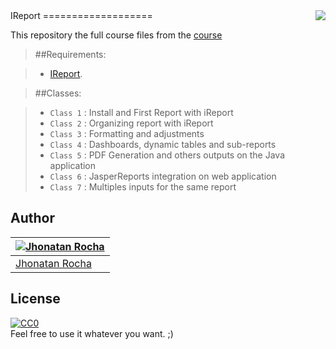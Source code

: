 <img src="http://image.flaticon.com/icons/png/128/171/171606.png" align="right" />
IReport
===================

This repository the full course files from the [course](https://cursos.alura.com.br/course/jasper-reports)

> ##Requirements:

> - [IReport](http://community.jaspersoft.com/project/ireport-designer/releases).

> ##Classes:

> - `Class 1` : Install and First Report with iReport
> - `Class 2` : Organizing report with iReport
> - `Class 3` : Formatting and adjustments
> - `Class 4` : Dashboards, dynamic tables and sub-reports
> - `Class 5` : PDF Generation and others outputs on the Java application
> - `Class 6` : JasperReports integration on web application
> - `Class 7` : Multiples inputs for the same report

## Author
[![Jhonatan Rocha](https://media.licdn.com/mpr/mpr/shrinknp_400_400/AAEAAQAAAAAAAAXnAAAAJDJiMGJjYTUyLWU5NzUtNDU4Yi1iYTYxLWU4OGU2MTAwMmQ5OA.jpg)](https://jhonatanrocha.github.io) |
---|
[Jhonatan Rocha](https://jhonatanrocha.github.io) |

## License

[![CC0](http://mirrors.creativecommons.org/presskit/buttons/88x31/svg/cc-zero.svg)](https://creativecommons.org/publicdomain/zero/1.0/)  
Feel free to use it whatever you want. ;)
